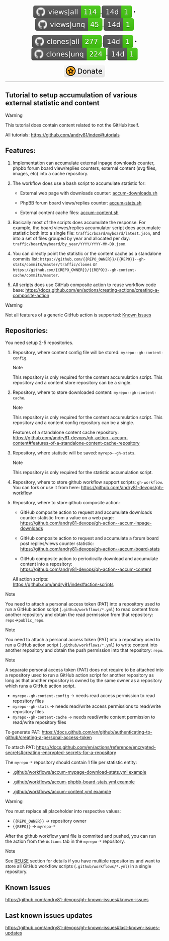 <p align="center">
  <a href="https://github.com/andry81-stats/accum-content--gh-stats/commits/master/traffic/views">
    <img src="https://github.com/andry81-cache/andry81-devops--gh-content-cache/raw/master/repo/andry81-devops/accum-content/badges/traffic/views/all.svg" valign="middle" alt="GitHub views|any|total" />
    <img src="https://github.com/andry81-cache/andry81-devops--gh-content-cache/raw/master/repo/andry81-devops/accum-content/badges/traffic/views/all-14d.svg" valign="middle" alt="GitHub views|any|14d" /></a>
• <a href="https://github.com/andry81-stats/accum-content--gh-stats/commits/master/traffic/views">
    <img src="https://github.com/andry81-cache/andry81-devops--gh-content-cache/raw/master/repo/andry81-devops/accum-content/badges/traffic/views/unq.svg" valign="middle" alt="GitHub views|unique per day|total" />
    <img src="https://github.com/andry81-cache/andry81-devops--gh-content-cache/raw/master/repo/andry81-devops/accum-content/badges/traffic/views/unq-14d.svg" valign="middle" alt="GitHub views|unique per day|14d" /></a>
</p>

<p align="center">
  <a href="https://github.com/andry81-stats/accum-content--gh-stats/commits/master/traffic/clones">
    <img src="https://github.com/andry81-cache/andry81-devops--gh-content-cache/raw/master/repo/andry81-devops/accum-content/badges/traffic/clones/all.svg" valign="middle" alt="GitHub clones|any|total" />
    <img src="https://github.com/andry81-cache/andry81-devops--gh-content-cache/raw/master/repo/andry81-devops/accum-content/badges/traffic/clones/all-14d.svg" valign="middle" alt="GitHub clones|any|14d" /></a>
• <a href="https://github.com/andry81-stats/accum-content--gh-stats/commits/master/traffic/clones">
    <img src="https://github.com/andry81-cache/andry81-devops--gh-content-cache/raw/master/repo/andry81-devops/accum-content/badges/traffic/clones/unq.svg" valign="middle" alt="GitHub clones|unique per day|total" />
    <img src="https://github.com/andry81-cache/andry81-devops--gh-content-cache/raw/master/repo/andry81-devops/accum-content/badges/traffic/clones/unq-14d.svg" valign="middle" alt="GitHub clones|unique per day|14d" /></a>
</p>

<p align="center">
  <a href="https://github.com/andry81/donate"><img src="https://github.com/andry81-cache/gh-content-static-cache/raw/master/common/badges/donate/donate.svg" valign="middle" alt="donate" /></a>
</p>

---

## Tutorial to setup accumulation of various external statistic and content

> [!WARNING]
> This tutorial does contain content related to not the GitHub itself.

All tutorials: https://github.com/andry81/index#tutorials

## Features:

1. Implementation can accumulate external inpage downloads counter, phpbb forum board view/replies counters, external content (svg files, images, etc) into a cache repository.

2. The workflow does use a bash script to accumulate statistic for:

   * External web page with downloads counter: [accum-downloads.sh](https://github.com/andry81-devops/gh-workflow/tree/HEAD/bash/inpage/accum-downloads.sh)

   * PhpBB forum board views/replies counter: [accum-stats.sh](https://github.com/andry81-devops/gh-workflow/tree/HEAD/bash/board/accum-stats.sh)

   * External content cache files: [accum-content.sh](https://github.com/andry81-devops/gh-workflow/tree/HEAD/bash/cache/accum-content.sh)

3. Basically most of the scripts does accumulate the response. For example, the board viewes/replies accumulator script does accumulate statistic both into a single file: `traffic/board/myboard/latest.json`,
   and into a set of files grouped by year and allocated per day: `traffic/board/myboard/by_year/YYYY/YYYY-MM-DD.json`.

4. You can directly point the statistic or the content cache as a standalone commits list: `https://github.com/{{REPO_OWNER}}/{{REPO}}--gh-stats/commits/master/traffic/clones` or `https://github.com/{{REPO_OWNER}}/{{REPO}}--gh-content-cache/commits/master`.

5. All scripts does use GitHub composite action to reuse workflow code base: https://docs.github.com/en/actions/creating-actions/creating-a-composite-action

> [!WARNING]
> Not all features of a generic GitHub action is supported: [Known Issues](#known-issues)

## Repositories:

You need setup 2-5 repositories.

1. Repository, where content config file will be stored: `myrepo--gh-content-config`.<br />
   > [!NOTE]
   > This repository is only required for the content accumulation script. This repository and a content store repository can be a single.

2. Repository, where to store downloaded content: `myrepo--gh-content-cache`.<br />
   > [!NOTE]
   > This repository is only required for the content accumulation script. This repository and a content config repository can be a single.

   Features of a standalone content cache repository:<br />
   https://github.com/andry81-devops/gh-action--accum-content#features-of-a-standalone-content-cache-repository

3. Repository, where statistic will be saved: `myrepo--gh-stats`.<br />
   > [!NOTE]
   > This repository is only required for the statistic accumulation script.

4. Repository, where to store github workflow support scripts: `gh-workflow`.<br />
   You can fork or use it from here: https://github.com/andry81-devops/gh-workflow

5. Repository, where to store github composite action:

   * GitHub composite action to request and accumulate downloads counter statistic from a value on a web page:<br />
     https://github.com/andry81-devops/gh-action--accum-inpage-downloads

   * GitHub composite action to request and accumulate a forum board post replies/views counter statistic:<br />
     https://github.com/andry81-devops/gh-action--accum-board-stats

   * GitHub composite action to periodically download and accumulate content into a repository:<br />
     https://github.com/andry81-devops/gh-action--accum-content

   All action scripts:<br />
   https://github.com/andry81/index#action-scripts

> [!NOTE]
> You need to attach a personal access token (PAT) into a repository used to run a GitHub action script (`.github/workflows/*.yml`) to read content from another repository and obtain the read permission from that repository: `repo`->`public_repo`.

> [!NOTE]
> You need to attach a personal access token (PAT) into a repository used to run a GitHub action script (`.github/workflows/*.yml`) to write content into another repository and obtain the push permission into that repository: `repo`.

> [!NOTE]
> A separate personal access token (PAT) does not require to be attached into a repository used to run a GitHub action script for another repository as long as that another repository is owned by the same owner as a repository which runs a GitHub action script.

* `myrepo--gh-content-config` -> needs read access permission to read repository files
* `myrepo--gh-stats` -> needs read/write access permissions to read/write repository files
* `myrepo--gh-content-cache` -> needs read/write content permission to read/write repository files

To generate PAT: https://docs.github.com/en/github/authenticating-to-github/creating-a-personal-access-token

To attach PAT: https://docs.github.com/en/actions/reference/encrypted-secrets#creating-encrypted-secrets-for-a-repository

The `myrepo-*` repository should contain 1 file per statistic entity:

* [.github/workflows/accum-mypage-download-stats.yml example](https://github.com/andry81-devops/gh-action--accum-inpage-downloads#accum-mypage-download-stats-yml)

* [.github/workflows/accum-phpbb-board-stats.yml example](https://github.com/andry81-devops/gh-action--accum-board-stats#accum-phpbb-board-stats-yml)

* [.github/workflows/accum-content.yml example](https://github.com/andry81-devops/gh-action--accum-content#accum-content-yml)

> [!WARNING]
> You must replace all placeholder into respective values:

* `{{REPO_OWNER}}` -> repository owner
* `{{REPO}}` -> `myrepo-*`

After the github workflow yaml file is commited and pushed, you can run the action from the `Actions` tab in the `myrepo-*` repository.

> [!NOTE]
> See <a href="https://github.com/andry81-devops/github-accum-stats#reuse">REUSE</a> section for details if you have multiple repositories and want to store all GitHub workflow scripts (`.github/workflows/*.yml`) in a single repository.

## Known Issues

https://github.com/andry81-devops/gh-known-issues#known-issues

## Last known issues updates

https://github.com/andry81-devops/gh-known-issues#last-known-issues-updates
